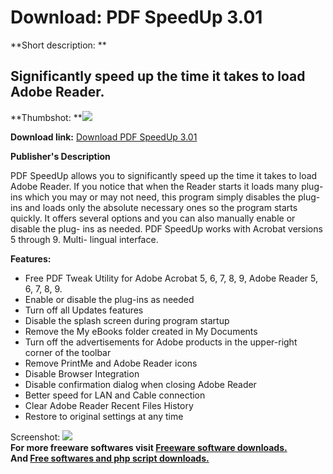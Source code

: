 # Download: PDF SpeedUp 3.01

**Short description: **

## Significantly speed up the time it takes to load Adobe Reader.

  
**Thumbshot: **![](http://www.freewarefiles.com/screenshot/pdfspeedup2_md.jpg)   
  
**Download link:** [Download PDF SpeedUp 3.01](http://freesoftwares.boysofts.com/PDF-SpeedUp_program_47006.html)  
  

**Publisher's Description**  
  

PDF SpeedUp allows you to significantly speed up the time it takes to load
Adobe Reader. If you notice that when the Reader starts it loads many plug-ins
which you may or may not need, this program simply disables the plug-ins and
loads only the absolute necessary ones so the program starts quickly. It
offers several options and you can also manually enable or disable the plug-
ins as needed. PDF SpeedUp works with Acrobat versions 5 through 9. Multi-
lingual interface.

**Features:**

  * Free PDF Tweak Utility for Adobe Acrobat 5, 6, 7, 8, 9, Adobe Reader 5, 6, 7, 8, 9. 
  * Enable or disable the plug-ins as needed 
  * Turn off all Updates features 
  * Disable the splash screen during program startup 
  * Remove the My eBooks folder created in My Documents 
  * Turn off the advertisements for Adobe products in the upper-right corner of the toolbar 
  * Remove PrintMe and Adobe Reader icons 
  * Disable Browser Integration 
  * Disable confirmation dialog when closing Adobe Reader 
  * Better speed for LAN and Cable connection 
  * Clear Adobe Reader Recent Files History 
  * Restore to original settings at any time 

  
  
Screenshot: ![](http://www.freewarefiles.com/screenshot/pdfspeedup2.jpg)  
**For more freeware softwares visit [Freeware software downloads.](http://freesoftwares.boysofts.com/)**   
**And [Free softwares and php script downloads.](http://www.boysofts.com/)**

